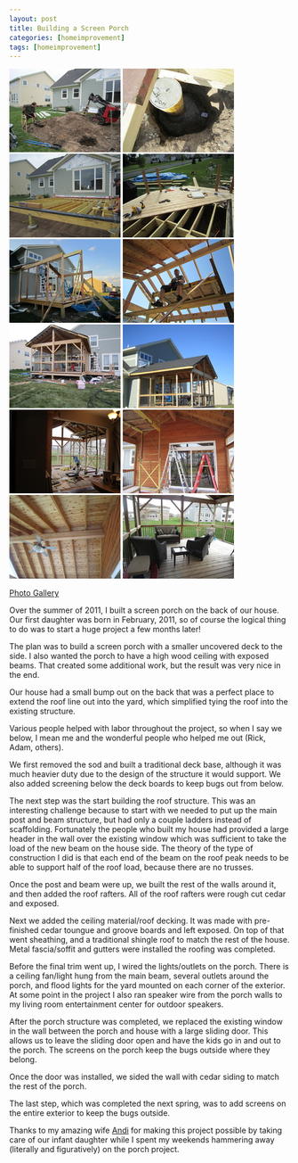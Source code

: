 ```yaml
---
layout: post
title: Building a Screen Porch
categories: [homeimprovement]
tags: [homeimprovement]
---
```

<div class="row">
<a href="/images/porch/img_1209.jpg" class="fancybox" rel="porch"><img src="/images/porch/img_1209t.jpg" alt="Digging the post holes"></a>
<a href="/images/porch/img_1254.jpg" class="fancybox" rel="porch"><img src="/images/porch/img_1254t.jpg" alt="Concrete form"></a>
<a href="/images/porch/img_1375.jpg" class="fancybox" rel="porch"><img src="/images/porch/img_1375t.jpg" alt="Deck framing"></a>
<a href="/images/porch/img_1487.jpg" class="fancybox" rel="porch"><img src="/images/porch/img_1487t.jpg" alt="Decking"></a>
<a href="/images/porch/img_1516.jpg" class="fancybox" rel="porch"><img src="/images/porch/img_1516t.jpg" alt="Beams"></a>
<a href="/images/porch/img_2081.jpg" class="fancybox" rel="porch"><img src="/images/porch/img_2081t.jpg" alt="Ceiling/decking"></a>
<a href="/images/porch/img_2280.jpg" class="fancybox" rel="porch"><img src="/images/porch/img_2280t.jpg" alt="Roof deck"></a>
<a href="/images/porch/img_2318_001.jpg" class="fancybox" rel="porch"><img src="/images/porch/img_2318_001t.jpg" alt="Roofing"></a>
<a href="/images/porch/img_2511.jpg" class="fancybox" rel="porch"><img src="/images/porch/img_2511t.jpg" alt="Installing door"></a>
<a href="/images/porch/img_2537.jpg" class="fancybox" rel="porch"><img src="/images/porch/img_2537t.jpg" alt="Door and wall"></a>
<a href="/images/porch/img_2761.jpg" class="fancybox" rel="porch"><img src="/images/porch/img_2761t.jpg" alt="Ceiling + fan"></a>
<a href="/images/porch/img_3539.jpg" class="fancybox" rel="porch"><img src="/images/porch/img_3539t.jpg" alt="Furniture"></a>
</div>

[Photo Gallery](http://gallery.chuckhays.net/Projects/Coachford-Ave/CoachfordHouseporchdeck/)

Over the summer of 2011, I built a screen porch on the back of our house. Our first daughter was born in February, 2011, so of course the logical thing to do was to start a huge project a few months later!

The plan was to build a screen porch with a smaller uncovered deck to the side. I also wanted the porch to have a high wood ceiling with exposed beams. That created some additional work, but the result was very nice in the end.

Our house had a small bump out on the back that was a perfect place to extend the roof line out into the yard, which simplified tying the roof into the existing structure.

Various people helped with labor throughout the project, so when I say we below, I mean me and the wonderful people who helped me out (Rick, Adam, others).

We first removed the sod and built a traditional deck base, although it was much heavier duty due to the design of the structure it would support. We also added screening below the deck boards to keep bugs out from below.

The next step was the start building the roof structure. This was an interesting challenge because to start with we needed to put up the main post and beam structure, but had only a couple ladders instead of scaffolding. Fortunately the people who built my house had provided a large header in the wall over the existing window which was sufficient to take the load of the new beam on the house side. The theory of the type of construction I did is that each end of the beam on the roof peak needs to be able to support half of the roof load, because there are no trusses.  

Once the post and beam were up, we built the rest of the walls around it, and then added the roof rafters. All of the roof rafters were rough cut cedar and exposed.

Next we added the ceiling material/roof decking. It was made with pre-finished cedar toungue and groove boards and left exposed. On top of that went sheathing, and a traditional shingle roof to match the rest of the house. Metal fascia/soffit and gutters were installed the roofing was completed.

Before the final trim went up, I wired the lights/outlets on the porch. There is a ceiling fan/light hung from the main beam, several outlets around the porch, and flood lights for the yard mounted on each corner of the exterior. At some point in the project I also ran speaker wire from the porch walls to my living room entertainment center for outdoor speakers.

After the porch structure was completed, we replaced the existing window in the wall between the porch and house with a large sliding door. This allows us to leave the sliding door open and have the kids go in and out to the porch. The screens on the porch keep the bugs outside where they belong.

Once the door was installed, we sided the wall with cedar siding to match the rest of the porch.

The last step, which was completed the next spring, was to add screens on the entire exterior to keep the bugs outside.

Thanks to my amazing wife [Andi](http://andihays.net) for making this project possible by taking care of our infant daughter while I spent my weekends hammering away (literally and figuratively) on the porch project.
